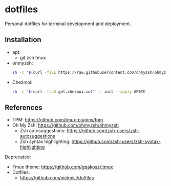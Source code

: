 # dotfiles
Personal dotfiles for terminal development and deployment.

## Installation

- apt:
  - git zsh tmux
- onmyzsh:
  ```sh
  sh -c "$(curl -fsSL https://raw.githubusercontent.com/ohmyzsh/ohmyzsh/master/tools/install.sh)"
  ```
- Chezmoi:
  ```sh
  sh -c "$(curl -fsLS get.chezmoi.io)" -- init --apply AP6YC
  ```

## References

- TPM: https://github.com/tmux-plugins/tpm
- Oh My Zsh: https://github.com/ohmyzsh/ohmyzsh
    - Zsh autosuggestions: https://github.com/zsh-users/zsh-autosuggestions
    - Zsh syntax highlighting: https://github.com/zsh-users/zsh-syntax-highlighting

Deprecated:

- Tmux theme: https://github.com/gpakosz/.tmux
- Dotfiles:
    - https://github.com/nicknisi/dotfiles

